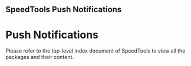 SpeedTools Push Notifications
-----------

# Push Notifications

Please refer to the top-level index document of SpeedTools to view all the packages
and their content.
